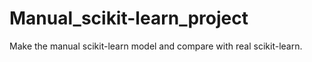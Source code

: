 # Manual_scikit-learn_project
Make the manual scikit-learn model and compare with real scikit-learn.
